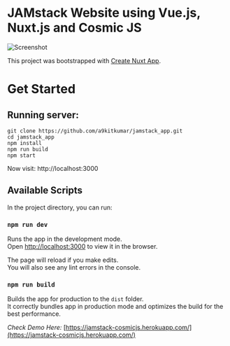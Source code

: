 # JAMstack Website using Vue.js, Nuxt.js and Cosmic JS 

![Screenshot](https://cosmic-s3.imgix.net/082b5050-9123-11e9-bc00-5fc34b01c111-smartmockupsjx0mxous.jpg)

This project was bootstrapped with [Create Nuxt App](https://nuxtjs.org/guide/installation#starting-from-scratch).

# Get Started

## Running server:

```
git clone https://github.com/a9kitkumar/jamstack_app.git
cd jamstack_app
npm install
npm run build
npm start
```
Now visit: http://localhost:3000

## Available Scripts

In the project directory, you can run:

### `npm run dev`

Runs the app in the development mode.<br>
Open [http://localhost:3000](http://localhost:3000) to view it in the browser.

The page will reload if you make edits.<br>
You will also see any lint errors in the console.

### `npm run build`

Builds the app for production to the `dist` folder.<br>
It correctly bundles app in production mode and optimizes the build for the best performance.

*Check Demo Here:* [https://jamstack-cosmicjs.herokuapp.com/](https://jamstack-cosmicjs.herokuapp.com/)
